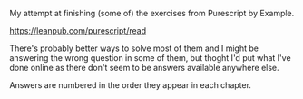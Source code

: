 My attempt at finishing (some of) the exercises from Purescript by Example. 

https://leanpub.com/purescript/read

There's probably better ways to solve most of them and I might be answering the wrong question in some of them, but thoght I'd put what I've done online as there don't seem to be answers available anywhere else.

Answers are numbered in the order they appear in each chapter.